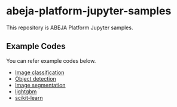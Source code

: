 # abeja-platform-jupyter-samples
This repository is ABEJA Platform Jupyter samples.

## Example Codes
You can refer example codes below.

- [Image classification](https://github.com/abeja-inc/platform-template-image-classification)
- [Object detection](https://github.com/abeja-inc/platform-template-object-detection)
- [Image segmentation](https://github.com/abeja-inc/platform-template-image-segmentation)
- [lightgbm](https://github.com/abeja-inc/platform-template-tabledata-lightgbm)
- [scikit-learn](https://github.com/abeja-inc/platform-template-tabledata-sklearn)
